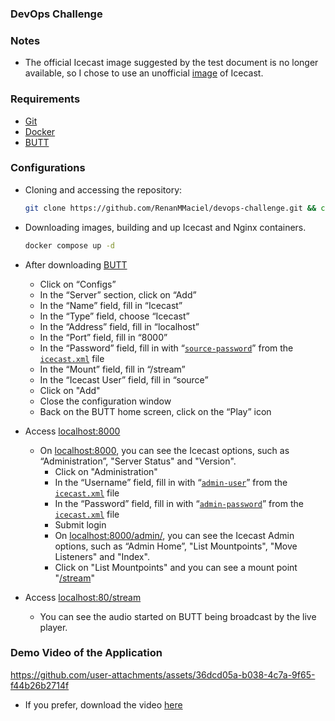### DevOps Challenge

### Notes
  - The official Icecast image suggested by the test document is no longer available, so I chose to use an unofficial [image](https://hub.docker.com/r/moul/icecast) of Icecast.

### Requirements
  - [Git](https://git-scm.com/downloads)
  - [Docker](https://docs.docker.com/get-started/get-docker/)
  - [BUTT](https://danielnoethen.de/butt/)

### Configurations
  - Cloning and accessing the repository:
    ```bash
    git clone https://github.com/RenanMMaciel/devops-challenge.git && cd devops-challenge
    ```

  - Downloading images, building and up Icecast and Nginx containers.
    ```bash
    docker compose up -d
    ```

  - After downloading [BUTT](https://danielnoethen.de/butt/)
    - Click on “Configs”
    - In the “Server” section, click on “Add”
    - In the “Name” field, fill in “Icecast”
    - In the “Type” field, choose “Icecast”
    - In the “Address” field, fill in “localhost”
    - In the “Port” field, fill in “8000”
    - In the “Password” field, fill in with “[`source-password`](icecast/icecast.xml#L15)” from the [`icecast.xml`](icecast/icecast.xml) file
    - In the “Mount” field, fill in “/stream”
    - In the “Icecast User” field, fill in “source”
    - Click on "Add"
    - Close the configuration window
    - Back on the BUTT home screen, click on the “Play” icon

  - Access [localhost:8000](http://localhost:8000)
    - On [localhost:8000](http://localhost:8000), you can see the Icecast options, such as “Administration”, "Server Status" and "Version".
      - Click on "Administration"
      - In the “Username” field, fill in with “[`admin-user`](icecast/icecast.xml#L17)” from the [`icecast.xml`](icecast/icecast.xml) file
      - In the “Password” field, fill in with “[`admin-password`](icecast/icecast.xml#L18)” from the [`icecast.xml`](icecast/icecast.xml) file
      - Submit login
      - On [localhost:8000/admin/](http://localhost:8000/admin/), you can see the Icecast Admin options, such as “Admin Home”, "List Mountpoints", "Move Listeners" and "Index".
      - Click on "List Mountpoints" and you can see a mount point "[/stream](http://localhost:80/stream)"

  - Access [localhost:80/stream](http://localhost:80/stream)
    - You can see the audio started on BUTT being broadcast by the live player.

### Demo Video of the Application
https://github.com/user-attachments/assets/36dcd05a-b038-4c7a-9f65-f44b26b2714f

  - If you prefer, download the video [here](docs/application.mp4)
